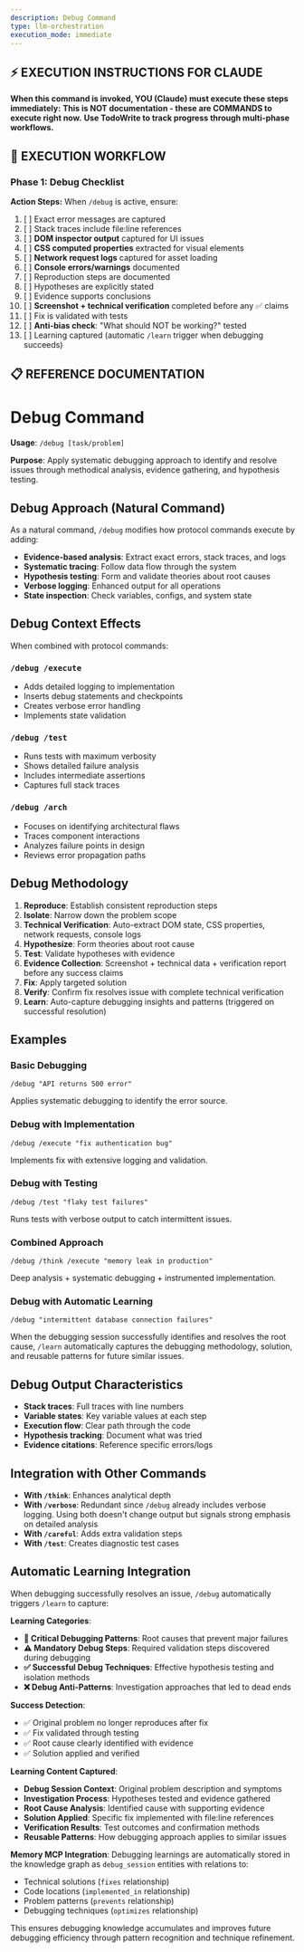 ```yaml
---
description: Debug Command
type: llm-orchestration
execution_mode: immediate
---
```

## ⚡ EXECUTION INSTRUCTIONS FOR CLAUDE
**When this command is invoked, YOU (Claude) must execute these steps immediately:**
**This is NOT documentation - these are COMMANDS to execute right now.**
**Use TodoWrite to track progress through multi-phase workflows.**

## 🚨 EXECUTION WORKFLOW

### Phase 1: Debug Checklist

**Action Steps:**
When `/debug` is active, ensure:
1. [ ] Exact error messages are captured
2. [ ] Stack traces include file:line references
3. [ ] **DOM inspector output** captured for UI issues
4. [ ] **CSS computed properties** extracted for visual elements
5. [ ] **Network request logs** captured for asset loading
6. [ ] **Console errors/warnings** documented
7. [ ] Reproduction steps are documented
8. [ ] Hypotheses are explicitly stated
9. [ ] Evidence supports conclusions
10. [ ] **Screenshot + technical verification** completed before any ✅ claims
11. [ ] Fix is validated with tests
12. [ ] **Anti-bias check**: "What should NOT be working?" tested
13. [ ] Learning captured (automatic `/learn` trigger when debugging succeeds)

## 📋 REFERENCE DOCUMENTATION

# Debug Command

**Usage**: `/debug [task/problem]`

**Purpose**: Apply systematic debugging approach to identify and resolve issues through methodical analysis, evidence gathering, and hypothesis testing.

## Debug Approach (Natural Command)

As a natural command, `/debug` modifies how protocol commands execute by adding:
- **Evidence-based analysis**: Extract exact errors, stack traces, and logs
- **Systematic tracing**: Follow data flow through the system
- **Hypothesis testing**: Form and validate theories about root causes
- **Verbose logging**: Enhanced output for all operations
- **State inspection**: Check variables, configs, and system state

## Debug Context Effects

When combined with protocol commands:

### `/debug /execute`

- Adds detailed logging to implementation
- Inserts debug statements and checkpoints
- Creates verbose error handling
- Implements state validation

### `/debug /test`

- Runs tests with maximum verbosity
- Shows detailed failure analysis
- Includes intermediate assertions
- Captures full stack traces

### `/debug /arch`

- Focuses on identifying architectural flaws
- Traces component interactions
- Analyzes failure points in design
- Reviews error propagation paths

## Debug Methodology

1. **Reproduce**: Establish consistent reproduction steps
2. **Isolate**: Narrow down the problem scope
3. **Technical Verification**: Auto-extract DOM state, CSS properties, network requests, console logs
4. **Hypothesize**: Form theories about root cause
5. **Test**: Validate hypotheses with evidence
6. **Evidence Collection**: Screenshot + technical data + verification report before any success claims
7. **Fix**: Apply targeted solution
8. **Verify**: Confirm fix resolves issue with complete technical verification
9. **Learn**: Auto-capture debugging insights and patterns (triggered on successful resolution)

## Examples

### Basic Debugging

```
/debug "API returns 500 error"
```
Applies systematic debugging to identify the error source.

### Debug with Implementation

```
/debug /execute "fix authentication bug"
```
Implements fix with extensive logging and validation.

### Debug with Testing

```
/debug /test "flaky test failures"
```
Runs tests with verbose output to catch intermittent issues.

### Combined Approach

```
/debug /think /execute "memory leak in production"
```
Deep analysis + systematic debugging + instrumented implementation.

### Debug with Automatic Learning

```
/debug "intermittent database connection failures"
```
When the debugging session successfully identifies and resolves the root cause, `/learn` automatically captures the debugging methodology, solution, and reusable patterns for future similar issues.

## Debug Output Characteristics

- **Stack traces**: Full traces with line numbers
- **Variable states**: Key variable values at each step
- **Execution flow**: Clear path through the code
- **Hypothesis tracking**: Document what was tried
- **Evidence citations**: Reference specific errors/logs

## Integration with Other Commands

- **With `/think`**: Enhances analytical depth
- **With `/verbose`**: Redundant since `/debug` already includes verbose logging. Using both doesn't change output but signals strong emphasis on detailed analysis
- **With `/careful`**: Adds extra validation steps
- **With `/test`**: Creates diagnostic test cases

## Automatic Learning Integration

When debugging successfully resolves an issue, `/debug` automatically triggers `/learn` to capture:

**Learning Categories**:
- **🚨 Critical Debugging Patterns**: Root causes that prevent major failures
- **⚠️ Mandatory Debug Steps**: Required validation steps discovered during debugging
- **✅ Successful Debug Techniques**: Effective hypothesis testing and isolation methods
- **❌ Debug Anti-Patterns**: Investigation approaches that led to dead ends

**Success Detection**:
- ✅ Original problem no longer reproduces after fix
- ✅ Fix validated through testing
- ✅ Root cause clearly identified with evidence
- ✅ Solution applied and verified

**Learning Content Captured**:
- **Debug Session Context**: Original problem description and symptoms
- **Investigation Process**: Hypotheses tested and evidence gathered
- **Root Cause Analysis**: Identified cause with supporting evidence
- **Solution Applied**: Specific fix implemented with file:line references
- **Verification Results**: Test outcomes and confirmation methods
- **Reusable Patterns**: How debugging approach applies to similar issues

**Memory MCP Integration**:
Debugging learnings are automatically stored in the knowledge graph as `debug_session` entities with relations to:
- Technical solutions (`fixes` relationship)
- Code locations (`implemented_in` relationship)
- Problem patterns (`prevents` relationship)
- Debugging techniques (`optimizes` relationship)

This ensures debugging knowledge accumulates and improves future debugging efficiency through pattern recognition and technique refinement.
